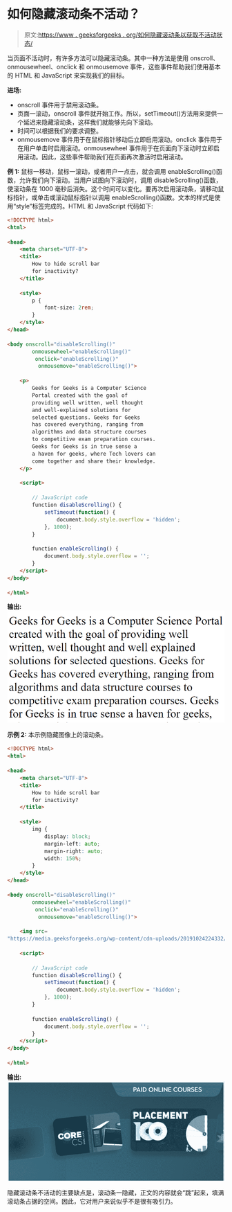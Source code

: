 # 如何隐藏滚动条不活动？

> 原文:[https://www . geeksforgeeks . org/如何隐藏滚动条以获取不活动状态/](https://www.geeksforgeeks.org/how-to-hide-scroll-bar-for-inactivity/)

当页面不活动时，有许多方法可以隐藏滚动条。其中一种方法是使用 onscroll、onmousewheel、onclick 和 onmousemove 事件，这些事件帮助我们使用基本的 HTML 和 JavaScript 来实现我们的目标。

**进场:**

*   onscroll 事件用于禁用滚动条。
*   页面一滚动，onscroll 事件就开始工作。所以，setTimeout()方法用来提供一个延迟来隐藏滚动条，这样我们就能够先向下滚动。
*   时间可以根据我们的要求调整。
*   onmousemove 事件用于在鼠标指针移动后立即启用滚动。onclick 事件用于在用户单击时启用滚动。onmousewheel 事件用于在页面向下滚动时立即启用滚动。因此，这些事件帮助我们在页面再次激活时启用滚动。

**例 1:** 鼠标一移动，鼠标一滚动，或者用户一点击，就会调用 enableScrolling()函数，允许我们向下滚动。当用户试图向下滚动时，调用 disableScrolling()函数，使滚动条在 1000 毫秒后消失。这个时间可以变化。要再次启用滚动条，请移动鼠标指针，或单击或滚动鼠标指针以调用 enableScrolling()函数。文本的样式是使用“style”标签完成的。HTML 和 JavaScript 代码如下:

```html
<!DOCTYPE html>
<html>

<head>
    <meta charset="UTF-8">
    <title>
        How to hide scroll bar
        for inactivity?
    </title>

    <style>
        p {
            font-size: 2rem;
        }
    </style>
</head>

<body onscroll="disableScrolling()" 
        onmousewheel="enableScrolling()" 
         onclick="enableScrolling()"
          onmousemove="enableScrolling()">

    <p>
        Geeks for Geeks is a Computer Science
        Portal created with the goal of
        providing well written, well thought
        and well-explained solutions for
        selected questions. Geeks for Geeks 
        has covered everything, ranging from
        algorithms and data structure courses
        to competitive exam preparation courses. 
        Geeks for Geeks is in true sense a
        a haven for geeks, where Tech lovers can
        come together and share their knowledge.
    </p>

    <script>

        // JavaScript code
        function disableScrolling() {
            setTimeout(function() {
                document.body.style.overflow = 'hidden';
            }, 1000);
        }

        function enableScrolling() {
            document.body.style.overflow = '';
        }
    </script>
</body>

</html>
```

**输出:**
![](img/ae72c325fcad188eb4e97e8066713126.png)

**示例 2:** 本示例隐藏图像上的滚动条。

```html
<!DOCTYPE html>
<html>

<head>
    <meta charset="UTF-8">
    <title>
        How to hide scroll bar
        for inactivity?
    </title>

    <style>
        img {
            display: block;
            margin-left: auto;
            margin-right: auto;
            width: 150%;
        }
    </style>
</head>

<body onscroll="disableScrolling()" 
        onmousewheel="enableScrolling()" 
         onclick="enableScrolling()"
          onmousemove="enableScrolling()">

    <img src=
"https://media.geeksforgeeks.org/wp-content/cdn-uploads/20191024224332/Geeksforgeeks-Paid-Online-Courses.png" alt="GfG">

    <script>

        // JavaScript code
        function disableScrolling() {
            setTimeout(function() {
                document.body.style.overflow = 'hidden';
            }, 1000);
        }

        function enableScrolling() {
            document.body.style.overflow = '';
        }
    </script>
</body>

</html>
```

**输出:**
![](img/c041930fbab21daf28c27af74a0f03af.png)

隐藏滚动条不活动的主要缺点是，滚动条一隐藏，正文的内容就会“跳”起来，填满滚动条占据的空间。因此，它对用户来说似乎不是很有吸引力。
